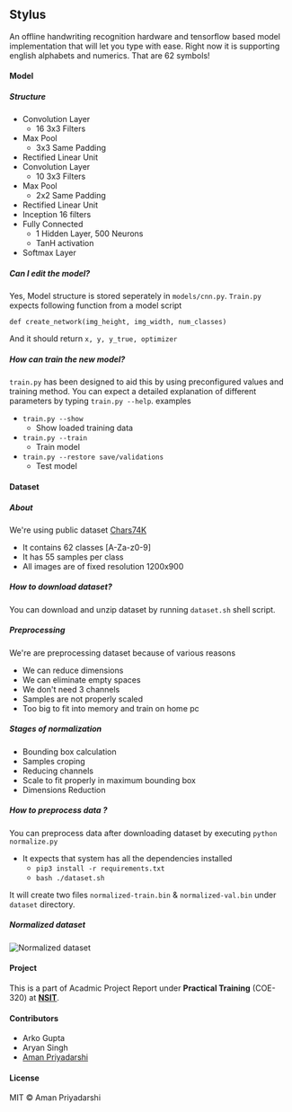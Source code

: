 ## Stylus
An offline handwriting recognition hardware and tensorflow based model implementation that will let you type with ease. Right now it is supporting english alphabets and numerics. That are 62 symbols!

#### Model
##### Structure
- Convolution Layer
	- 16 3x3 Filters
- Max Pool
	- 3x3 Same Padding
- Rectified Linear Unit
- Convolution Layer
	- 10 3x3 Filters
- Max Pool
	- 2x2 Same Padding
- Rectified Linear Unit
- Inception 16 filters
- Fully Connected
	- 1 Hidden Layer, 500 Neurons
	- TanH activation
- Softmax Layer
##### Can I edit the model?
Yes, Model structure is stored seperately in ```models/cnn.py```. ```Train.py``` expects following function from a model script

```def create_network(img_height, img_width, num_classes)```

And it should return ```x, y, y_true, optimizer```
##### How can train the new model?
```train.py``` has been designed to aid this by using preconfigured values and training method. You can expect a detailed explanation of different parameters by typing ```train.py --help```.
examples
- ```train.py --show```
	- Show loaded training data
- ```train.py --train```
	- Train model
- ```train.py --restore save/validations```
	- Test model
#### Dataset
##### About
We're using public dataset [Chars74K](http://www.ee.surrey.ac.uk/CVSSP/demos/chars74k/)
- It contains 62 classes [A-Za-z0-9]
- It has 55 samples per class
- All images are of fixed resolution 1200x900
##### How to download dataset?
You can download and unzip dataset by running ```dataset.sh``` shell script.
##### Preprocessing
We're are preprocessing dataset because of various reasons
- We can reduce dimensions
- We can eliminate empty spaces
- We don't need 3 channels
- Samples are not properly scaled
- Too big to fit into memory and train on home pc
##### Stages of normalization
- Bounding box calculation
- Samples croping
- Reducing channels
- Scale to fit properly in maximum bounding box
- Dimensions Reduction
##### How to preprocess data ?
You can preprocess data after downloading dataset by executing ```python normalize.py```
- It expects that system has all the dependencies installed
	- ```pip3 install -r requirements.txt```
	- ```bash ./dataset.sh```

It will create two files ```normalized-train.bin``` & ```normalized-val.bin``` under ```dataset``` directory.
##### Normalized dataset
![Normalized dataset](http://i.imgur.com/FwmpAHn.png)

#### Project
This is a part of Acadmic Project Report under **Practical Training** (COE-320) at [**NSIT**](www.nsit.ac.in).

#### Contributors
- Arko Gupta
- Aryan Singh
- [Aman Priyadarshi](https://twitter.com/amaneureka)

#### License
MIT &copy; Aman Priyadarshi

